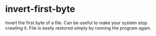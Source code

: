 # invert-first-byte
Invert the first byte of a file. Can be useful to make your system stop crawling it. File is easily restored simply by running the program again.
